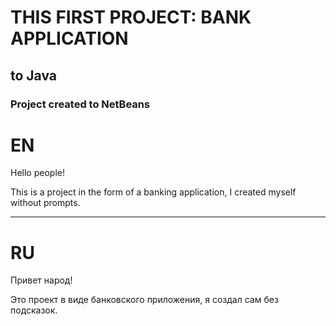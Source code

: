 # THIS FIRST PROJECT: BANK APPLICATION
## to Java
### Project created to NetBeans

# EN

Hello people!

This is a project in the form of a banking application, I created myself without prompts.

*****************************************************************************************

# RU

Привет народ!

Это проект в виде банковского приложения, я создал сам без подсказок.
